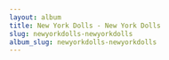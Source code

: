 ```yaml
---
layout: album
title: New York Dolls - New York Dolls
slug: newyorkdolls-newyorkdolls
album_slug: newyorkdolls-newyorkdolls
---
```

